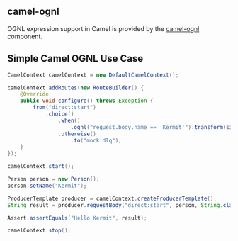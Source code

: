 ## camel-ognl

OGNL expression support in Camel is provided by the [camel-ognl](http://camel.apache.org/ognl.html) component.


## Simple Camel OGNL Use Case
```java
CamelContext camelContext = new DefaultCamelContext();

camelContext.addRoutes(new RouteBuilder() {
    @Override
    public void configure() throws Exception {
        from("direct:start")
            .choice()
                .when()
                    .ognl("request.body.name == 'Kermit'").transform(simple("Hello ${body.name}"))
                .otherwise()
                    .to("mock:dlq");
    }
});

camelContext.start();

Person person = new Person();
person.setName("Kermit");

ProducerTemplate producer = camelContext.createProducerTemplate();
String result = producer.requestBody("direct:start", person, String.class);

Assert.assertEquals("Hello Kermit", result);

camelContext.stop();
```
